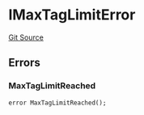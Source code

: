 # IMaxTagLimitError
[Git Source](https://github.com/thrackle-io/tron/blob/362ca5d8826deeb3c732b79b0826e739dff4e241/src/common/IErrors.sol)


## Errors
### MaxTagLimitReached

```solidity
error MaxTagLimitReached();
```

